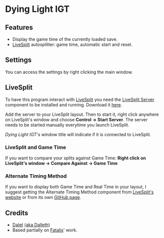Dying Light IGT
===============

Features
--------
* Display the game time of the currently loaded save.
* [LiveSplit](http://livesplit.org) autosplitter: game time, automatic start and reset.

Settings
--------
   You can access the settings by right clicking the main window. 

LiveSplit
---------
To have this program interact with [LiveSplit](http://livesplit.org) you need the [LiveSplit Server](http://livesplit.org/components/) component to be installed and running. Download it [here](http://livesplit.org/components/).

Add the server to your LiveSplit layout. Then to start it, right click anywhere on LiveSplit's window and choose **Control -> Start Server**. The server needs to be started manually everytime you launch LiveSplit.

_Dying Light IGT_'s window title will indicate if it is connected to LiveSplit.

### LiveSplit and Game Time
 
If you want to compare your splits against Game Time:
**Right click on LiveSplit's window -> Compare Against -> Game Time**

### Alternate Timing Method
   If you want to display both Game Time and Real Time in your layout, I suggest getting the Alternate Timing Method component     from [LiveSplit's website](http://livesplit.org/components/) or from its own [GitHub page](https://github.com/Dalet/LiveSplit.AlternateTimingMethod/releases).

Credits
-------
* [Dalet](https://twitter.com/Dalleth_) [(aka Dalleth)](http://twitch.tv/dalleth_)
* Based partially on [Fatalis](https://github.com/fatalis)' work.
